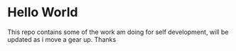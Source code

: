 <h1>Hello World </h1>
<p>This repo contains some of the work am doing for self development, will be updated as i move a gear up. Thanks</p>